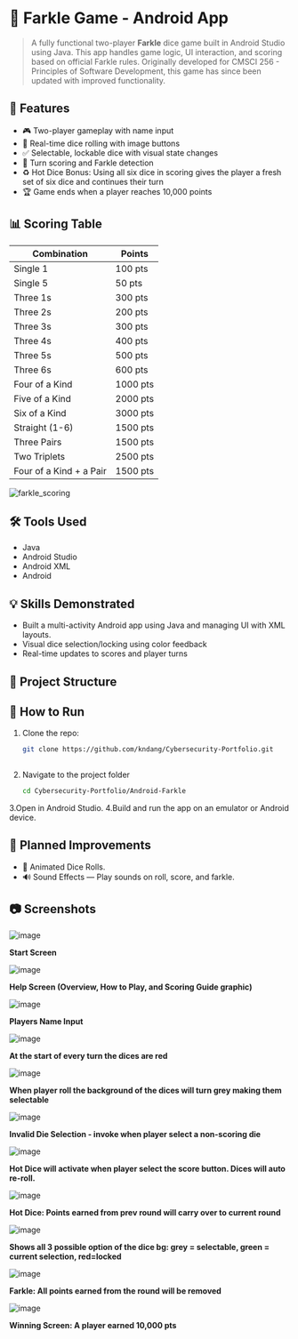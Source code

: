 # 🎲 Farkle Game - Android App

> A fully functional two-player **Farkle** dice game built in Android Studio using Java. This app handles game logic, UI interaction, and scoring based on official Farkle rules.  Originally developed for CMSCI 256 - Principles of Software Development, this game has since been updated with improved functionality.

## 📱 Features

- 🎮 Two-player gameplay with name input
- 🎲 Real-time dice rolling with image buttons
- ✅ Selectable, lockable dice with visual state changes
- 🧠 Turn scoring and Farkle detection
- ♻️ Hot Dice Bonus: Using all six dice in scoring gives the player a fresh set of six dice and continues their turn
- 🏆 Game ends when a player reaches 10,000 points

## 📊 Scoring Table

| Combination                        | Points     |
|------------------------------------|------------|
| Single 1                           | 100 pts    |
| Single 5                           | 50 pts     |
| Three 1s                           | 300 pts    |
| Three 2s                           | 200 pts    |
| Three 3s                           | 300 pts    |
| Three 4s                           | 400 pts    |
| Three 5s                           | 500 pts    |
| Three 6s                           | 600 pts    |
| Four of a Kind                     | 1000 pts   |
| Five of a Kind                     | 2000 pts   |
| Six of a Kind                      | 3000 pts   |
| Straight (1-6)                     | 1500 pts   |
| Three Pairs                        | 1500 pts   |
| Two Triplets                       | 2500 pts   |
|Four of a Kind + a Pair             | 1500 pts   |

![farkle_scoring](https://github.com/user-attachments/assets/a6f0fb9c-f33b-48e4-98fd-b12403142a46)

## 🛠️ Tools Used

- Java
- Android Studio
- Android XML
- Android

## 💡 Skills Demonstrated

- Built a multi-activity Android app using Java and managing UI with XML layouts.
- Visual dice selection/locking using color feedback
- Real-time updates to scores and player turns

## 📂 Project Structure


## 🧪 How to Run

1. Clone the repo:
   ```bash
   git clone https://github.com/kndang/Cybersecurity-Portfolio.git
    
2. Navigate to the project folder
   ```bash
   cd Cybersecurity-Portfolio/Android-Farkle
   
3.Open in Android Studio.
4.Build and run the app on an emulator or Android device.

## 🔧 Planned Improvements

- 🎲 Animated Dice Rolls.
- 🔊 Sound Effects — Play sounds on roll, score, and farkle.

## 📷 Screenshots

![image](https://github.com/user-attachments/assets/79adcd40-6f14-46a2-afb2-4e752e58ddaf)

**Start Screen**

![image](https://github.com/user-attachments/assets/8e3e5a20-5f0f-4bda-a84d-c6786c698515)

**Help Screen (Overview, How to Play, and Scoring Guide graphic)**

![image](https://github.com/user-attachments/assets/edba7643-f3f3-4e61-b3c7-73df6628cf8b)

**Players Name Input**

![image](https://github.com/user-attachments/assets/77820c2f-ea3a-4cff-8ce9-09034a49d7b8)

**At the start of every turn the dices are red**

![image](https://github.com/user-attachments/assets/7be2dc73-f154-4a7d-a0ec-6c709f55fe67)

**When player roll the background of the dices will turn grey making them selectable**

![image](https://github.com/user-attachments/assets/7eefc9fd-af39-4241-9ac8-d5c0c3501e45)

**Invalid Die Selection - invoke when player select a non-scoring die**

![image](https://github.com/user-attachments/assets/00a167fa-ba7f-4582-b9c7-8b5da739323a)

**Hot Dice will activate when player select the score button. Dices will auto re-roll.**

![image](https://github.com/user-attachments/assets/e1dadbd6-537b-4bae-afde-aa2cf9c4a77f)

**Hot Dice: Points earned from prev round will carry over to current round**

![image](https://github.com/user-attachments/assets/f4e806cd-6f17-4acd-8a8c-280d6c79ea5b)

**Shows all 3 possible option of the dice bg: grey = selectable, green = current selection, red=locked**

![image](https://github.com/user-attachments/assets/4cbb6921-656e-4e21-84bc-b5dd54b3a8dc)

**Farkle: All points earned from the round will be removed**

![image](https://github.com/user-attachments/assets/69036bd7-810b-477c-9b36-4d978b07ee5d)

**Winning Screen: A player earned 10,000 pts**
